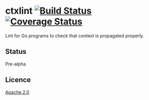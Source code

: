 # ctxlint [![Build Status][ci-img]][ci] [![Coverage Status][cov-img]][cov]

Lint for Go programs to check that context is propagated properly.

## Status

Pre-alpha

## Licence

[Apache 2.0](https://www.apache.org/licenses/LICENSE-2.0)

[ci-img]: https://travis-ci.org/sectioneight/ctxlint.svg?branch=master
[cov-img]: https://coveralls.io/repos/github/sectioneight/ctxlint/badge.svg?branch=master
[ci]: https://travis-ci.org/sectioneight/ctxlint
[cov]: https://coveralls.io/github/sectioneight/ctxlint?branch=master
